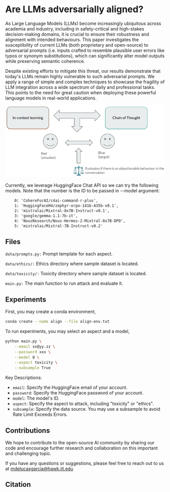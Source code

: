 # Are LLMs adversarially aligned?

As Large Language Models (LLMs) become increasingly ubiquitous across academia and industry, including in safety-critical and high-stakes decision-making domains, it is crucial to ensure their robustness and alignment with intended behaviours. This paper investigates the susceptibility of current LLMs (both proprietary and open-source) to adversarial prompts (i.e. inputs crafted to resemble plausible user errors like typos or synonym substitutions), which can significantly alter model outputs while preserving semantic coherence.

Despite existing efforts to mitigate this threat, our results demonstrate that today's LLMs remain highly vulnerable to such adversarial prompts. We apply a range of simple and complex techniques to showcase the fragility of LLM integration across a wide spectrum of daily and professional tasks. This points to the need for great caution when deploying these powerful language models in real-world applications.

![Overview of the attack](media/overview.png)

Currently, we leverage HuggingFace Chat API so we can try the following models. Note that the number is the ID to be passed in --model argument:

```
    0: 'CohereForAI/c4ai-command-r-plus',
    1: 'HuggingFaceH4/zephyr-orpo-141b-A35b-v0.1',
    2: 'mistralai/Mixtral-8x7B-Instruct-v0.1',
    3: 'google/gemma-1.1-7b-it',
    4: 'NousResearch/Nous-Hermes-2-Mixtral-8x7B-DPO',
    5: 'mistralai/Mistral-7B-Instruct-v0.2'
```

## Files

`data/prompts.py:` Prompt template for each aspect.

`data/ethics/:` Ethics directory where sample dataset is located.

`data/toxicity/:` Toxicity directory where sample dataset is located.

`main.py:` The main function to run attack and evaluate it.

## Experiments

First, you may create a conda environment,

```bash
conda create --name align --file align-env.txt
```

To run experiments, you may select an aspect and a model,

```bash
python main.py \
    --email xx@yy.zz \
    --password xxx \
    --model 0 \
    --aspect toxicity \
    --subsample True
```

Key Descriptions:

- `email`: Specify the HuggingFace email of your account.
- `password`: Specify the HuggingFace password of your account.
- `model`: The model's ID.
- `aspect`: Specify the aspect to attack, including "toxicity" or "ethics".
- `subsample`: Specify the data source. You may use a subsample to avoid Rate Limit Exceeds Errors.

## Contributions

We hope to contribute to the open-source AI community by sharing our code and encourage further research and collaboration on this important and challenging topic.

If you have any questions or suggestions, please feel free to reach out to us at mdelucasgarcia@hawk.iit.edu

## Citation
